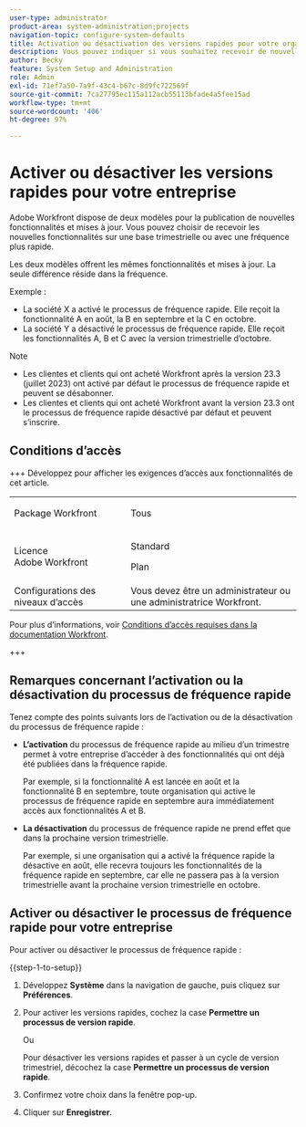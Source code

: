 ```yaml
---
user-type: administrator
product-area: system-administration;projects
navigation-topic: configure-system-defaults
title: Activation ou désactivation des versions rapides pour votre organisation
description: Vous pouvez indiquer si vous souhaitez recevoir de nouvelles fonctionnalités Workfront sur une base mensuelle ou trimestrielle.
author: Becky
feature: System Setup and Administration
role: Admin
exl-id: 71ef7a50-7a9f-43c4-b67c-8d9fc722569f
source-git-commit: 7ca27795ec115a112acb55113bfade4a5fee15ad
workflow-type: tm+mt
source-wordcount: '406'
ht-degree: 97%

---
```


# Activer ou désactiver les versions rapides pour votre entreprise

Adobe Workfront dispose de deux modèles pour la publication de nouvelles fonctionnalités et mises à jour. Vous pouvez choisir de recevoir les nouvelles fonctionnalités sur une base trimestrielle ou avec une fréquence plus rapide.

Les deux modèles offrent les mêmes fonctionnalités et mises à jour. La seule différence réside dans la fréquence.

Exemple :

* La société X a activé le processus de fréquence rapide. Elle reçoit la fonctionnalité A en août, la B en septembre et la C en octobre.
* La société Y a désactivé le processus de fréquence rapide. Elle reçoit les fonctionnalités A, B et C avec la version trimestrielle d’octobre.

>[!NOTE]
>
>* Les clientes et clients qui ont acheté Workfront après la version 23.3 (juillet 2023) ont activé par défaut le processus de fréquence rapide et peuvent se désabonner.
>* Les clientes et clients qui ont acheté Workfront avant la version 23.3 ont le processus de fréquence rapide désactivé par défaut et peuvent s’inscrire.

## Conditions d’accès

+++ Développez pour afficher les exigences d’accès aux fonctionnalités de cet article.

<table style="table-layout:auto"> 
 <col> 
 <col> 
 <tbody> 
  <tr> 
   <td role="rowheader">Package Workfront</td> 
   <td><p>Tous</p></td> 
  </tr> 
  <tr> 
   <td role="rowheader">Licence Adobe Workfront</td> 
   <td><p>Standard</p> <p>Plan</p></td> 
  </tr> 
  <tr> 
   <td role="rowheader">Configurations des niveaux d’accès</td> 
   <td>Vous devez être un administrateur ou une administratrice Workfront. </td> 
  </tr> 
 </tbody> 
</table>

Pour plus d’informations, voir [Conditions d’accès requises dans la documentation Workfront](/help/quicksilver/administration-and-setup/add-users/access-levels-and-object-permissions/access-level-requirements-in-documentation.md).

+++

## Remarques concernant l’activation ou la désactivation du processus de fréquence rapide

Tenez compte des points suivants lors de l’activation ou de la désactivation du processus de fréquence rapide :

* **L’activation** du processus de fréquence rapide au milieu d’un trimestre permet à votre entreprise d’accéder à des fonctionnalités qui ont déjà été publiées dans la fréquence rapide.

  Par exemple, si la fonctionnalité A est lancée en août et la fonctionnalité B en septembre, toute organisation qui active le processus de fréquence rapide en septembre aura immédiatement accès aux fonctionnalités A et B.

* **La désactivation** du processus de fréquence rapide ne prend effet que dans la prochaine version trimestrielle.

  Par exemple, si une organisation qui a activé la fréquence rapide la désactive en août, elle recevra toujours les fonctionnalités de la fréquence rapide en septembre, car elle ne passera pas à la version trimestrielle avant la prochaine version trimestrielle en octobre.

## Activer ou désactiver le processus de fréquence rapide pour votre entreprise

Pour activer ou désactiver le processus de fréquence rapide :

{{step-1-to-setup}}

1. Développez **Système** dans la navigation de gauche, puis cliquez sur **Préférences**.
1. Pour activer les versions rapides, cochez la case **Permettre un processus de version rapide**.

   Ou

   Pour désactiver les versions rapides et passer à un cycle de version trimestriel, décochez la case **Permettre un processus de version rapide**.

1. Confirmez votre choix dans la fenêtre pop-up.
1. Cliquer sur **Enregistrer**.
